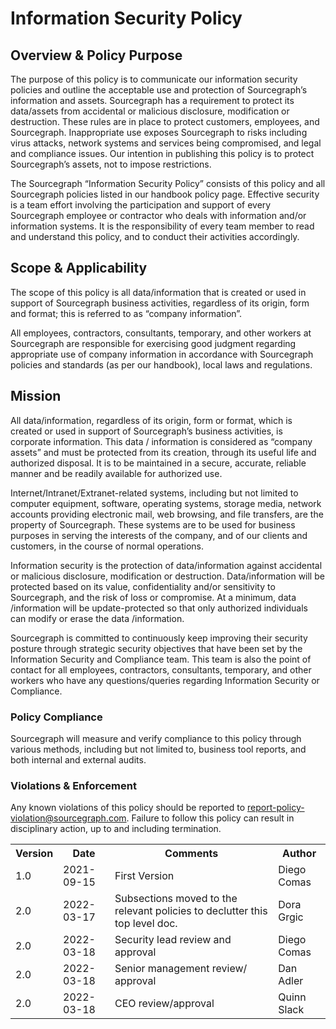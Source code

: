 # Information Security Policy

## Overview & Policy Purpose

The purpose of this policy is to communicate our information security policies and outline the acceptable use and protection of Sourcegraph’s information and assets. Sourcegraph has a requirement to protect its data/assets from accidental or malicious disclosure, modification or destruction. These rules are in place to protect customers, employees, and Sourcegraph. Inappropriate use exposes Sourcegraph to risks including virus attacks, network systems and services being compromised, and legal and compliance issues. Our intention in publishing this policy is to protect Sourcegraph’s assets, not to impose restrictions.

The Sourcegraph “Information Security Policy” consists of this policy and all Sourcegraph policies listed in our handbook policy page.
Effective security is a team effort involving the participation and support of every Sourcegraph employee or contractor who deals with information and/or information systems. It is the responsibility of every team member to read and understand this policy, and to conduct their activities accordingly.

## Scope & Applicability

The scope of this policy is all data/information that is created or used in support of Sourcegraph business activities, regardless of its origin, form and format; this is referred to as “company information”.

All employees, contractors, consultants, temporary, and other workers at Sourcegraph are responsible for exercising good judgment regarding appropriate use of company information in accordance with Sourcegraph policies and standards (as per our handbook), local laws and regulations.

## Mission

All data/information, regardless of its origin, form or format, which is created or used in support of Sourcegraph’s business activities, is corporate information. This data / information is considered as “company assets” and must be protected from its creation, through its useful life and authorized disposal. It is to be maintained in a secure, accurate, reliable manner and be readily available for authorized use.

Internet/Intranet/Extranet-related systems, including but not limited to computer equipment, software, operating systems, storage media, network accounts providing electronic mail, web browsing, and file transfers, are the property of Sourcegraph. These systems are to be used for business purposes in serving the interests of the company, and of our clients and customers, in the course of normal operations.

Information security is the protection of data/information against accidental or malicious disclosure, modification or destruction. Data/information will be protected based on its value, confidentiality and/or sensitivity to Sourcegraph, and the risk of loss or compromise. At a minimum, data /information will be update-protected so that only authorized individuals can modify or erase the data /information.

Sourcegraph is committed to continuously keep improving their security posture through strategic security objectives that have been set by the Information Security and Compliance team. This team is also the point of contact for all employees, contractors, consultants, temporary, and other workers who have any questions/queries regarding Information Security or Compliance.

### Policy Compliance

Sourcegraph will measure and verify compliance to this policy through various methods, including but not limited to, business tool reports, and both internal and external audits.

### Violations & Enforcement

Any known violations of this policy should be reported to report-policy-violation@sourcegraph.com. Failure to follow this policy can result in disciplinary action, up to and including termination.

<table>
  <tr>
    <th>Version</th>
    <th>Date</th>    
    <th>Comments</th>
    <th>Author</th>
  </tr>
  <tr>
    <td>1.0</td>
    <td>2021-09-15</td>
    <td>First Version</td>
    <td>Diego Comas</td>
  </tr>  
  <tr>
    <td>2.0</td>
    <td>2022-03-17</td>
    <td>Subsections moved to the relevant policies to declutter this top level doc.</td>
    <td>Dora Grgic</td>
  </tr>
  <tr>
    <td>2.0</td>
    <td>2022-03-18</td>
    <td>Security lead review and approval</td>
    <td>Diego Comas</td>
  </tr>
  <tr>
    <td>2.0</td>
    <td>2022-03-18</td>
    <td>Senior management review/ approval</td>
    <td>Dan Adler</td>
  </tr>
  <tr>
    <td>2.0</td>
    <td>2022-03-18</td>
    <td>CEO review/approval</td>
    <td>Quinn Slack</td>
  </tr>
</table>
